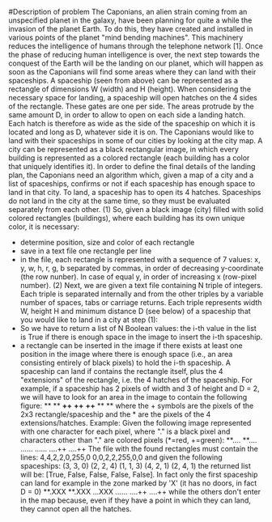 #Description of problem
The Caponians, an alien strain coming from an unspecified planet in
the galaxy, have been planning for quite a while the invasion of the
planet Earth. To do this, they have created and installed in various
points of the planet "mind bending machines". This machinery reduces
the intelligence of humans through the telephone network [1].
Once the phase of reducing human intelligence is over, the next
step towards the conquest of the Earth will be the landing on our
planet, which will happen as soon as the Caponians will find some
areas where they can land with their spaceships.
A spaceship (seen from above) can be represented as a rectangle of
dimensions W (width) and H (height). When considering the necessary
space for landing, a spaceship will open hatches on the 4 sides of
the rectangle. These gates are one per side.
The areas protrude by the same amount D, in order to allow to open on
each side a landing hatch. Each hatch is therefore as wide as the side
of the spaceship on which it is located and long as D, whatever side
it is on.
The Caponians would like to land with their spaceships in some of our
cities by looking at the city map. A city can be represented as a black
rectangular image, in which every building is represented as a colored
rectangle (each building has a color that uniquely identifies it).
In order to define the final details of the landing plan, the Caponians
need an algorithm which, given a map of a city and a
list of spaceships, confirms or not if
each spaceship has enough space to land in that city.
To land, a spaceship has to open its 4 hatches. Spaceships do not land
in the city at the same time, so they must be evaluated separately
from each other.
(1) So, given a black image (city) filled with solid colored
rectangles (buildings), where each building has its own unique color,
it is necessary:
- determine position, size and color of each rectangle
- save in a text file one rectangle per line
- in the file, each rectangle is represented with a sequence of 7 values:
     x, y, w, h, r, g, b
  separated by commas, in order of decreasing y-coordinate (the row
  nunber). In case of equal y, in order of increasing x (row-pixel number).
(2) Next, we are given a text file containing N triple of
integers. Each triple is separated internally and from the other
triples by a variable number of spaces, tabs or carriage returns. Each
triple represents width W, height H and minimum distance D (see below)
of a spaceship that you would like to land in a city at step (1):
- So we have to return a list of N Boolean values: the i-th value in
the list is True if there is enough space in the image to
insert the i-th spaceship.
- a rectangle can be inserted in the image if there exists at least
one position in the image where there is enough space (i.e., an area
consisting entirely of black pixels) to hold the i-th spaceship.
A spaceship can land if contains the rectangle itself, plus the 4
"extensions" of the rectangle, i.e. the 4 hatches of the spaceship.
For example, if a spaceship has 2 pixels of width and 3 of height and
D = 2, we will have to look for an area in the image to contain the
following figure:
                              **
                              **
                            **++**
                            **++**
                            **++**
                              **
                              **
where the + symbols are the pixels of the 2x3 rectangle/spaceship and the *
are the pixels of the 4 extensions/hatches.
Example:
Given the following image represented with one character for each
pixel, where "." is a black pixel and characters other than "." are
colored pixels (*=red, +=green):
**....
**....
......
......
....++
....++
The file with the found rectangles  must contain the lines:
4,4,2,2,0,255,0
0,0,2,2,255,0,0
and given the following spaceships:
(3, 3, 0)
(2, 2, 4)
(1, 1, 3)
(4, 2, 1)
(2, 4, 1)
the returned list will be: [True, False, False, False, False].
In fact only the first spaceship can land for example in the zone marked by
'X' (it has no doors, in fact D = 0)
**.XXX
**.XXX
...XXX
......
....++
....++
while the others don't enter in the map because, even if they have a point
in which they can land, they cannot open all the hatches.
